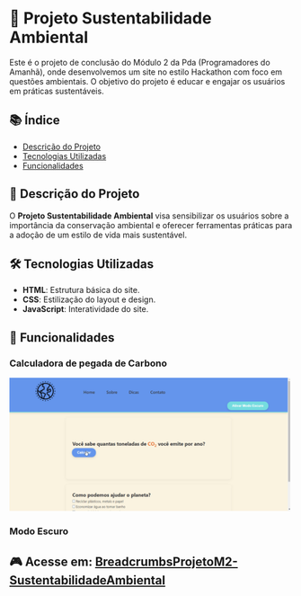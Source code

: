 # 🌱 Projeto Sustentabilidade Ambiental

Este é o projeto de conclusão do Módulo 2 da Pda (Programadores do Amanhã), onde desenvolvemos um site no estilo Hackathon com foco em questões ambientais. O objetivo do projeto é educar e engajar os usuários em práticas sustentáveis.

## 📚 Índice

- [Descrição do Projeto](#descrição-do-projeto)
- [Tecnologias Utilizadas](#tecnologias-utilizadas)
- [Funcionalidades](#funcionalidades)

## 📝 Descrição do Projeto

O **Projeto Sustentabilidade Ambiental** visa sensibilizar os usuários sobre a importância da conservação ambiental e oferecer ferramentas práticas para a adoção de um estilo de vida mais sustentável.

## 🛠️ Tecnologias Utilizadas

- **HTML**: Estrutura básica do site.
- **CSS**: Estilização do layout e design.
- **JavaScript**: Interatividade do site.

## 🧰 Funcionalidades
### Calculadora de pegada de Carbono
<img width="500px" src="./image/sustentabilidade-ambiental-screen-gif.gif">

### Modo Escuro

## 🎮 Acesse em: [BreadcrumbsProjetoM2-SustentabilidadeAmbiental](https://baagriel.github.io/ProjetoM2-SustentabilidadeAmbiental/)

